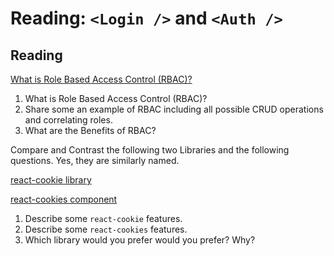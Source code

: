 Reading: `<Login />` and `<Auth />`
===================================

Reading
-------

[What is Role Based Access Control (RBAC)?](https://digitalguardian.com/blog/what-role-based-access-control-rbac-examples-benefits-and-more)

1. What is Role Based Access Control (RBAC)?
2. Share some an example of RBAC including all possible CRUD operations and correlating roles.
3. What are the Benefits of RBAC?

Compare and Contrast the following two Libraries and the following questions. Yes, they are similarly named.

[react-cookie library](https://www.npmjs.com/package/react-cookie)

[react-cookies component](https://www.npmjs.com/package/react-cookies)

1. Describe some `react-cookie` features.
2. Describe some `react-cookies` features.
3. Which library would you prefer would you prefer? Why?
